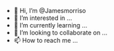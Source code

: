 - 👋 Hi, I’m @Jamesmorriso
- 👀 I’m interested in ...
- 🌱 I’m currently learning ...
- 💞️ I’m looking to collaborate on ...
- 📫 How to reach me ...

<!---
Jamesmorriso/Jamesmorriso is a ✨ special ✨ repository because its `README.md` (this file) appears on your GitHub profile.
You can click the Preview link to take a look at your changes.
--->
